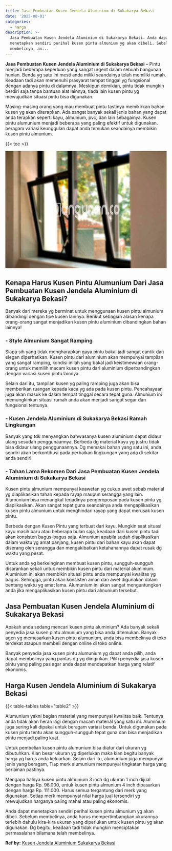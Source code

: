 ```yaml
---
title: Jasa Pembuatan Kusen Jendela Aluminium di Sukakarya Bekasi
date: '2025-08-01'
categories:
  - harga
description: >-
  Jasa Pembuatan Kusen Jendela Aluminium di Sukakarya Bekasi. Anda dapat
  menetapkan sendiri perihal kusen pintu almunium yg akan dibeli. Sebelum
  membelinya, an...
---
```


**Jasa Pembuatan Kusen Jendela Aluminium di Sukakarya Bekasi** – Pintu menjadi beberapa keperluan yang sangat urgent dalam sebuah bangunan hunian. Benda yg satu ini mesti anda miliki seandainya telah memiliki rumah. Keadaan tadi akan memenuhi prasyarat tempat tinggal yg fungsional dengan adanya pintu di dalamnya. Meskipun demikian, pintu tidak mungkin berdiri saja tanpa bantuan alat lainnya, tiada lain kusen pintu yg mewujudkan situasi pintu bisa digunakan.

Masing-masing orang yang mau membuat pintu tastinya memikirkan bahan kusen yg akan diterapkan. Ada sangat banyak sekali jenis bahan yang dapat anda terapkan seperti kayu, almunium, pvc, dan lain sebagainya. Kusen pintu alumunium menjadi beberapa yang paling efektif untuk digunakan. beragam variasi keunggulan dapat anda temukan seandainya membikin kusen pintu almunium.

{{< toc >}}

![Jasa Pembuatan Kusen Jendela Aluminium di Sukakarya Bekasi](/images/harga-kusen-jendela-alumunium-29.png)

## Kenapa Harus Kusen Pintu Alumunium Dari Jasa Pembuatan Kusen Jendela Aluminium di Sukakarya Bekasi?

Banyak dari mereka yg berminat untuk menggunaan kusen pintu almunium dibandingi dengan tipe kusen lainnya. Berikut sebagian alasan kenapa orang-orang sangat menjadikan kusen pintu aluminium dibandingkan bahan lainnya!

### \- Style Almunium Sangat Ramping

Siapa sih yang tidak mengharapkan gaya pintu bakal jadi sangat cantik dan elegan diperhatikan. Kusen pintu dari aluminium akan mempunyai tampilan yang sangat ramping, kondisi inilah yang bakal jadi keistimewaan orang-orang untuk memilih macam kusen pintu dari aluminium diperbandingkan dengan variasi kusen pintu lainnya.

Selain dari itu, tampilan kusen yg paling ramping juga akan bisa memberikan ruangan kepada kaca yg ada pada kusen pintu. Pencahayaan juga akan masuk ke dalam tempat tinggal secara tepat guna. Almunium ini memungkinkan situasi rumah anda akan menjadi sangat segar dan fungsional tentunya.

### \- Kusen Jendela Aluminium di Sukakarya Bekasi Ramah Lingkungan

Banyak yang tdk menyangkan bahwasanya kusen aluminium dapat didaur ulang sesudah penggunaannya. Berbeda dg material kayu yg justru tidak bisa didaur ulang penggunaannya. Dg memakai bahan yang satu ini, anda sendiri akan berkontibusi pada perbaikan lingkungan yang ada di sekitar anda sendiri.

### \- Tahan Lama Rekomen Dari Jasa Pembuatan Kusen Jendela Aluminium di Sukakarya Bekasi

Kusen pintu almunium mempunyai keawetan yg cukup awet sebab material yg diaplikasikan tahan kepada rayap maupun serangga yang lain. Alumunium bisa menangkal terjadinya pengeroposan pada kusen pintu yg diaplikasikan. Akan sangat tepat guna seandainya anda mengaplikasikan kusen pintu almunium untuk menghindari rayap yang dapat merusak kusen pintu.

Berbeda dengan Kusen Pintu yang terbuat dari kayu. Mungkin saat situasi kayu masih baru atau beberapa bulan saja, keadaan dari kusen pintu tadi akan konsisten bagus-bagus saja. Almunium apabila sudah diaplikasikan dalam waktu yg amat panjang, kusen pintu dari bahan kayu akan dapat diserang oleh serangga dan mengakibatkan ketahanannya dapat rusak dg waktu yang pesat.

Untuk anda yg berkeinginan membuat kusen pintu, sungguh-sungguh disarankan sekali untuk membikin kusen pintu dari material aluminium. Aluminium ini akan membikin situasi pintu anda mempunyai kwalitas yg bagus. Sehingga, pintu akan konsisten aman dan awet digunakan dalam bentang waktu yg amat lama. Alumunium ini akan sangat menguntungkan anda jika mengaplikasikan kusen pintu dari almunium tersebut.

## Jasa Pembuatan Kusen Jendela Aluminium di Sukakarya Bekasi

Apakah anda sedang mencari kusen pintu aluminium? Ada banyak sekali penyedia jasa kusen pintu almunium yang bisa anda ditemukan. Banyak agen yg memasarkan kusen pintu alumunium, anda bisa membelinya di toko terdekat ataupun membeli dengan online di toko online.

Banyak penyedia jasa kusen pintu alumunium yg dapat anda pilih, anda dapat membelinya yang pantas dg yg diinginkan. Pilih penyedia jasa kusen pintu yang paling pas agar anda dapat mendapatkan harga yang relatif ekonomis.

## Harga Kusen Jendela Aluminium di Sukakarya Bekasi

{{< table-tables table="table2" >}}

Alumunium yakni bagian material yang mempunyai kwalitas baik. Tentunya anda tidak akan heran lagi dengan macam material yang satu ini. Aluminium juga sering kali dipakai untuk beragam variasi benda. Untuk digunakan pada kusen pintu tentu akan sungguh-sungguh tepat guna dan bisa menjadikan pintu menjadi paling kuat.

Untuk pembelian kusen pintu alumunium bisa diatur dari ukuran yg dibutuhkan. Kian besar ukuran yg diperlukan maka kian begitu banyak harga yg harus anda keluarkan. Selain dari itu, alumunium juga mempunyai jenis yang beragam, Tiap merk alumunium mempunyai tingkatan harga yang berlainan pastinya.

Mengapa halnya kusen pintu almunium 3 inch dg ukuran 1 inch dijual dengan harga Rp. 96.000, untuk kusen pintu almunium 4 inch dipasarkan dengan harga Rp. 111.000. Harus semua tergantung dari merk yang digunakan. Setiap merk mempunyai nilai harga jual tersendiri yg mewujudkan harganya paling mahal atau paling ekonomis.

Anda dapat menetapkan sendiri perihal kusen pintu almunium yg akan dibeli. Sebelum membelinya, anda harus mempertimbangkan ukurannya terlebih dahulu kira-kira ukuran yang diperlukan untuk kusen pintu yg akan digunakan. Dg begitu, keadaan tadi tidak mungkin menciptakan permasalahan bilamana telah membelinya.

**Ref by:** [Kusen Jendela Aluminium Sukakarya Bekasi](https://id.wikipedia.org/wiki/Kusen)

